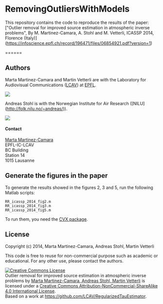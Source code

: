# RemovingOutliersWithModels
This repository contains the code to reproduce the results of the paper: ["Outlier removal for improved source estimation in atmospheric inverse problems", By M. Martinez-Camara, A. Stohl and M. Vetterli, ICASSP 2014, Florence (Italy)] (https://infoscience.epfl.ch/record/196471/files/06854921.pdf?version=1)

======

Authors
-------

Marta Martinez-Camara and Martin Vetterli are with the
Laboratory for Audiovisual Communications ([LCAV](http://lcav.epfl.ch)) at 
[EPFL](http://www.epfl.ch).

<img src="http://lcav.epfl.ch/files/content/sites/lcav/files/images/Home/LCAV_anim_200.gif">

Andreas Stohl is with the
Norwegian Institute for Air Research ([NILU] (http://folk.nilu.no/~andreas/)).

<img src="http://www.nilu.no/Portals/0/IMG/Logoer/NILU_logo_transparent%20100x120.png">


#### Contact

[Marta Martinez-Camara](mailto:marta[dot]martinez-camara[at]epfl[dot]ch) <br>
EPFL-IC-LCAV <br>
BC Building <br>
Station 14 <br>
1015 Lausanne


Generate the figures in the paper
--------------

To generate the results showed in the figures 
2, 3 and 5, run the following Matlab scripts:
	
	RR_icassp_2014_fig2.m
	RR_icassp_2014_fig3.m
	RR_icassp_2014_fig5.m
	

To run them, you need the [CVX package](http://cvxr.com/cvx/).  

License
-------

Copyright (c) 2014, Marta Martinez-Camara, Andreas Stohl, Martin Vetterli

This code is free to reuse for non-commercial purpose such as academic or
educational. For any other use, please contact the authors.

<a rel="license" href="http://creativecommons.org/licenses/by-nc-sa/4.0/"><img alt="Creative Commons License" style="border-width:0" src="https://i.creativecommons.org/l/by-nc-sa/4.0/88x31.png" /></a><br /><span xmlns:dct="http://purl.org/dc/terms/" property="dct:title">Outlier removal for improved source estimation in atmospheric inverse problems</span> by <a xmlns:cc="http://creativecommons.org/ns#" href="http://lcav.epfl.ch" property="cc:attributionName" rel="cc:attributionURL">Marta Martinez-Camara, Andreas Stohl, Martin Vetterli</a> is licensed under a <a rel="license" href="http://creativecommons.org/licenses/by-nc-sa/4.0/">Creative Commons Attribution-NonCommercial-ShareAlike 4.0 International License</a>.<br />Based on a work at <a xmlns:dct="http://purl.org/dc/terms/" href="https://github.com/LCAV/RegularizedTauEstimator" rel="dct:source">https://github.com/LCAV/RegularizedTauEstimator</a>.
